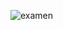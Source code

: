 
![examen](https://user-images.githubusercontent.com/116873085/205451475-4f91e7bd-edb0-4d6e-9265-f1647409785a.png)
